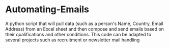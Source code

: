 # Automating-Emails
A python script that will pull data (such as a person's Name, Country, Email Address) from an Excel sheet and then compose and send emails based on their qualifications and other conditions. 
Τhis code can be adapted to several projects such as recruitment or newsletter mail handling
